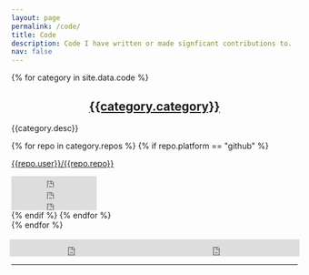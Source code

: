 ```yaml
---
layout: page
permalink: /code/
title: Code
description: Code I have written or made signficant contributions to.
nav: false
---
```



<!---
Github badges from : https://ghbtns.com/
Docker badges: https://shields.io/category/downloads
--->

{% for category in site.data.code %}
  <a id="{{category.link}}"></a>
  <div class="theme-card hoverable mt-3 p-3">
  <h2 style="text-align: center;"><a href="#{{category.link}}">{{category.category}}</a></h2>
  <p>{{category.desc}}</p>
  {% for repo in category.repos %}
    {% if repo.platform == "github" %}
        <div class="row">
            <div class="col-sm-6">
                <p><a href="https://github.com/{{repo.user}}/{{repo.repo}}" target="_blank"><i class="fab fa-github"></i>  {{repo.user}}/{{repo.repo}}</a></p>
            </div>
            <div class="col-sm-2">
                <iframe src="https://ghbtns.com/github-btn.html?user={{repo.user}}&repo={{repo.repo}}&type=fork&count=true&v=2" frameborder="0" scrolling="0" width="150" height="20" title="GitHub"></iframe>
            </div>
            <div class="col-sm-2">
                <iframe src="https://ghbtns.com/github-btn.html?user={{repo.user}}&repo={{repo.repo}}&type=star&count=true&v=2" frameborder="0" scrolling="0" width="150" height="20" title="GitHub"></iframe>
            </div>
            <div class="col-sm-2">
                <iframe src="https://ghbtns.com/github-btn.html?user={{repo.user}}&repo={{repo.repo}}&type=watch&count=true&v=2" frameborder="0" scrolling="0" width="150" height="20" title="GitHub"></iframe>
            </div>
        </div>
    {% endif %}
  {% endfor %}
  </div>
{% endfor %}

<br>
<br>
<div style="display: flex; align-items: center; justify-content: center;">
    <iframe src="https://ghbtns.com/github-btn.html?user={{site.github_username}}&type=follow&count=true" frameborder="0" scrolling="0" width="230" height="30" title="GitHub"></iframe>
    <iframe src="https://ghbtns.com/github-btn.html?user={{site.github_username}}&type=sponsor" frameborder="0" scrolling="0" width="280" height="30" title="GitHub"></iframe>
</div>
<hr>